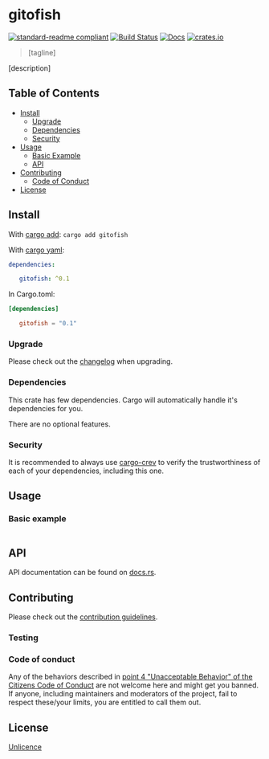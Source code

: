 # gitofish

[![standard-readme compliant](https://img.shields.io/badge/readme%20style-standard-brightgreen.svg?style=flat-square)](https://github.com/RichardLitt/standard-readme)
[![Build Status](https://github.com/najamelan/gitofish/workflows/ci/badge.svg?branch=master)](https://github.com/najamelan/gitofish/actions)
[![Docs](https://docs.rs/gitofish/badge.svg)](https://docs.rs/gitofish)
[![crates.io](https://img.shields.io/crates/v/gitofish.svg)](https://crates.io/crates/gitofish)


> [tagline]

[description]

## Table of Contents

- [Install](#install)
   - [Upgrade](#upgrade)
   - [Dependencies](#dependencies)
   - [Security](#security)
- [Usage](#usage)
   - [Basic Example](#basic-example)
   - [API](#api)
- [Contributing](#contributing)
   - [Code of Conduct](#code-of-conduct)
- [License](#license)


## Install
With [cargo add](https://github.com/killercup/cargo-edit):
`cargo add gitofish`

With [cargo yaml](https://gitlab.com/storedbox/cargo-yaml):
```yaml
dependencies:

   gitofish: ^0.1
```

In Cargo.toml:
```toml
[dependencies]

   gitofish = "0.1"
```

### Upgrade

Please check out the [changelog](https://github.com/najamelan/gitofish/blob/master/CHANGELOG.md) when upgrading.


### Dependencies

This crate has few dependencies. Cargo will automatically handle it's dependencies for you.

There are no optional features.


### Security

It is recommended to always use [cargo-crev](https://github.com/crev-dev/cargo-crev) to verify the trustworthiness of each of your dependencies, including this one.


## Usage



### Basic example

```rust

```

## API

API documentation can be found on [docs.rs](https://docs.rs/gitofish).


## Contributing

Please check out the [contribution guidelines](https://github.com/najamelan/gitofish/blob/master/CONTRIBUTING.md).


### Testing


### Code of conduct

Any of the behaviors described in [point 4 "Unacceptable Behavior" of the Citizens Code of Conduct](https://github.com/stumpsyn/policies/blob/master/citizen_code_of_conduct.md#4-unacceptable-behavior) are not welcome here and might get you banned. If anyone, including maintainers and moderators of the project, fail to respect these/your limits, you are entitled to call them out.

## License

[Unlicence](https://unlicense.org/)

